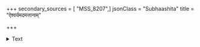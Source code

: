 +++
secondary_sources = [ "MSS_8207",]
jsonClass = "Subhaashita"
title = "ऐश्वर्यमदमत्तानाम्"

+++

<details><summary>Text</summary>

ऐश्वर्यमदमत्तानां क्षुधितानां च कामिनाम्।  
अहंकारविमूढानां विवेको नैव जायते॥
</details>
